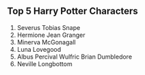 ## Top 5 Harry Potter Characters
1. Severus Tobias Snape
2. Hermione Jean Granger
3. Minerva McGonagall
4. Luna Lovegood
5. Albus Percival Wulfric Brian Dumbledore
6. Neville Longbottom
